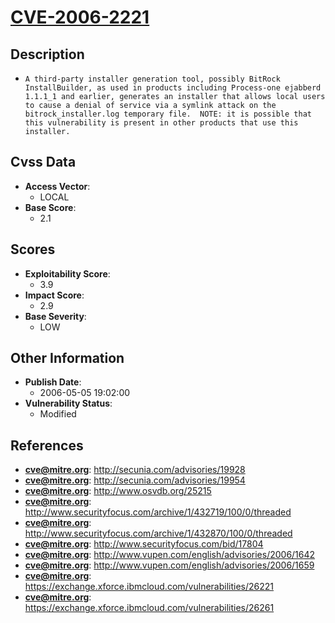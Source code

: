 
# [CVE-2006-2221](https://cve.mitre.org/cgi-bin/cvename.cgi?name=CVE-2006-2221)

## Description

- `A third-party installer generation tool, possibly BitRock InstallBuilder, as used in products including Process-one ejabberd 1.1.1_1 and earlier, generates an installer that allows local users to cause a denial of service via a symlink attack on the bitrock_installer.log temporary file.  NOTE: it is possible that this vulnerability is present in other products that use this installer.`

## Cvss Data

- **Access Vector**:
  - LOCAL
- **Base Score**:
  - 2.1

## Scores

- **Exploitability Score**:
  - 3.9
- **Impact Score**:
  - 2.9
- **Base Severity**:
  - LOW

## Other Information

- **Publish Date**:
  - 2006-05-05 19:02:00
- **Vulnerability Status**:
  - Modified

## References

- **cve@mitre.org**: http://secunia.com/advisories/19928
- **cve@mitre.org**: http://secunia.com/advisories/19954
- **cve@mitre.org**: http://www.osvdb.org/25215
- **cve@mitre.org**: http://www.securityfocus.com/archive/1/432719/100/0/threaded
- **cve@mitre.org**: http://www.securityfocus.com/archive/1/432870/100/0/threaded
- **cve@mitre.org**: http://www.securityfocus.com/bid/17804
- **cve@mitre.org**: http://www.vupen.com/english/advisories/2006/1642
- **cve@mitre.org**: http://www.vupen.com/english/advisories/2006/1659
- **cve@mitre.org**: https://exchange.xforce.ibmcloud.com/vulnerabilities/26221
- **cve@mitre.org**: https://exchange.xforce.ibmcloud.com/vulnerabilities/26261
